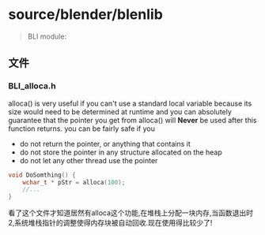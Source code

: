# source/blender/blenlib
> BLI module: 

## 文件
### BLI_alloca.h
alloca() is very useful if you can't use a standard local variable because its size would need to be determined at runtime and you can absolutely guarantee that the pointer you get from alloca() will **Never** be used after this function returns. you can be fairly safe if you
* do not return the pointer, or anything that contains it
* do not store the pointer in any structure allocated on the heap
* do not let any other thread use the pointer
```c
void DoSomthing() {
    wchar_t * pStr = alloca(100);
    //...
}
```
看了这个文件才知道居然有alloca这个功能,在堆栈上分配一块内存,当函数退出时2,系统堆栈指针的调整使得内存块被自动回收.现在使用得比较少了!



